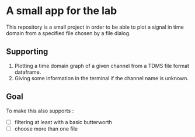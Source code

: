 # A small app for the lab
This repository is a small project in order to be able to plot a signal in time domain from a specified file chosen by a file dialog.

## Supporting
1. Plotting a time domain graph of a given channel from a TDMS file format dataframe.
2. Giving some information in the terminal if the channel name is unknown.

## Goal
To make this also supports :
- [ ] filtering at least with a basic butterworth
- [ ] choose more than one file

